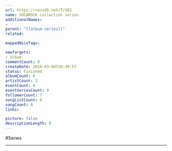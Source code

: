 ```yaml
---
url: https://vocadb.net/T/482
name: VOCAROCK collection series
additionalNames: 
- 
parent: "[[album-series]]"
related:

mappedNicoTags:

newTargets:
- album
commentCount: 0
createDate: 2016-03-04T20:49:57
status: Finished
albumCount: 6
artistCount: 2
eventCount: 0
eventSeriesCount: 0
followerCount: 7
songListCount: 0
songCount: 0
links: 

picture: false
descriptionLength: 0
---
```


#Series



---

